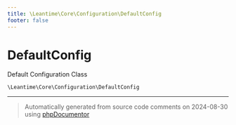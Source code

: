 ```yaml
---
title: \Leantime\Core\Configuration\DefaultConfig
footer: false
---
```


# DefaultConfig

Default Configuration Class


`\Leantime\Core\Configuration\DefaultConfig`






---
> Automatically generated from source code comments on 2024-08-30 using [phpDocumentor](http://www.phpdoc.org/)

